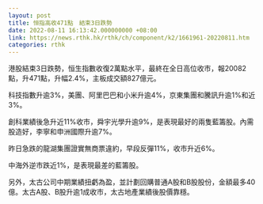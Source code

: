 ```yaml
---
layout: post
title: 恒指高收471點　結束3日跌勢
date: 2022-08-11 16:13:42.000000000 +08:00
link: https://news.rthk.hk/rthk/ch/component/k2/1661961-20220811.htm
categories: rthk
---
```


港股結束3日跌勢，恒生指數收復2萬點水平，最終在全日高位收市，報20082點，升471點，升幅2.4%，主板成交額827億元。

科技指數升逾3%，美團、阿里巴巴和小米升逾4%，京東集團和騰訊升逾1%和近3%。

創科業績後急升近11%收市，舜宇光學升逾9%，是表現最好的兩隻藍籌股。內需股造好，李寧和申洲國際升逾7%。

昨日急跌的龍湖集團證實無商票違約，早段反彈11%，收市升近6%。

中海外逆市跌近1%，是表現最差的藍籌股。

另外，太古公司中期業績扭虧為盈，並計劃回購普通A股和B股股份，金額最多40億。太古A股、B股升逾1成收市，太古地產業績後股價靠穩。
